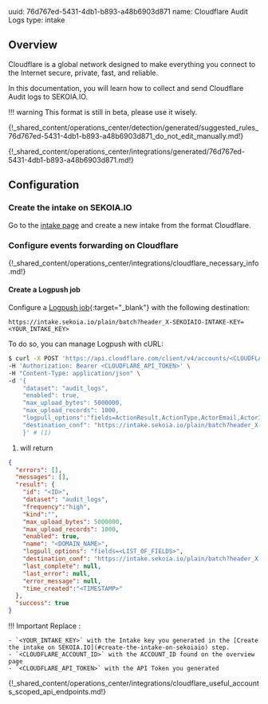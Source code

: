 uuid: 76d767ed-5431-4db1-b893-a48b6903d871
name: Cloudflare Audit Logs
type: intake

## Overview

Cloudflare is a global network designed to make everything you connect to the Internet secure, private, fast, and reliable.

In this documentation, you will learn how to collect and send Cloudflare Audit logs to SEKOIA.IO.

!!! warning
    This format is still in beta, please use it wisely.

{!_shared_content/operations_center/detection/generated/suggested_rules_76d767ed-5431-4db1-b893-a48b6903d871_do_not_edit_manually.md!}

{!_shared_content/operations_center/integrations/generated/76d767ed-5431-4db1-b893-a48b6903d871.md!}

## Configuration

### Create the intake on SEKOIA.IO

Go to the [intake page](https://app.sekoia.io/operations/intakes) and create a new intake from the format Cloudflare.

### Configure events forwarding on Cloudflare

{!_shared_content/operations_center/integrations/cloudflare_necessary_info.md!}

#### Create a Logpush job

Configure a [Logpush job](https://developers.cloudflare.com/logs/reference/logpush-api-configuration/){:target="_blank"} with the following destination:

`https://intake.sekoia.io/plain/batch?header_X-SEKOIAIO-INTAKE-KEY=<YOUR_INTAKE_KEY>`


To do so, you can manage Logpush with cURL:

```bash
$ curl -X POST 'https://api.cloudflare.com/client/v4/accounts/<CLOUDFLARE_ACCOUNT_ID>/logpush/jobs' \
-H 'Authorization: Bearer <CLOUDFLARE_API_TOKEN>' \
-H "Content-Type: application/json" \
-d '{
    "dataset": "audit_logs",    
    "enabled": true,     
    "max_upload_bytes": 5000000,     
    "max_upload_records": 1000,
    "logpull_options":"fields=ActionResult,ActionType,ActorEmail,ActorID,ActorIP,ActorType,ID,Interface,Metadata,NewValue,OldValue,OwnerID,ResourceID,ResourceType,When&timestamps=rfc3339",
    "destination_conf": "https://intake.sekoia.io/plain/batch?header_X-SEKOIAIO-INTAKE-KEY=<YOUR_INTAKE_KEY>"
    }' # (1)
```

1. will return
```json
{
  "errors": [],
  "messages": [],
  "result": {
    "id": "<ID>",
    "dataset": "audit_logs",
    "frequency":"high",
    "kind":"", 
    "max_upload_bytes": 5000000,     
    "max_upload_records": 1000, 
    "enabled": true,
    "name": "<DOMAIN_NAME>",
    "logpull_options": "fields=<LIST_OF_FIELDS>",
    "destination_conf": "https://intake.sekoia.io/plain/batch?header_X-SEKOIAIO-INTAKE-KEY=<YOUR_INTAKE_KEY>",
    "last_complete": null,
    "last_error": null,
    "error_message": null,
    "time_created":"<TIMESTAMP>"
  },
  "success": true
}
```

!!! Important
    Replace :

    - `<YOUR_INTAKE_KEY>` with the Intake key you generated in the [Create the intake on SEKOIA.IO](#create-the-intake-on-sekoiaio) step.
    - `<CLOUDFLARE_ACCOUNT_ID>` with the ACCOUNT_ID found on the overview page
    - `<CLOUDFLARE_API_TOKEN>` with the API Token you generated
{!_shared_content/operations_center/integrations/cloudflare_useful_accounts_scoped_api_endpoints.md!}
